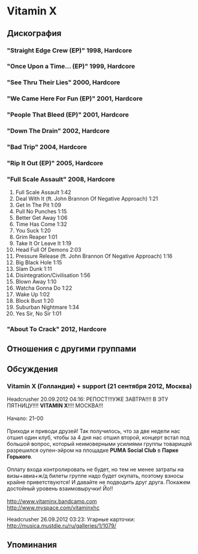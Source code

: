 # Vitamin X



## Дискография

### "Straight Edge Crew (EP)" 1998, Hardcore



### "Once Upon a Time... (EP)" 1999, Hardcore



### "See Thru Their Lies" 2000, Hardcore



### "We Came Here For Fun (EP)" 2001, Hardcore



### "People That Bleed (EP)" 2001, Hardcore



### "Down The Drain" 2002, Hardcore



### "Bad Trip" 2004, Hardcore



### "Rip It Out (EP)" 2005, Hardcore



### "Full Scale Assault" 2008, Hardcore

1. Full Scale Assault 1:42
2. Deal With It (ft. John Brannon Of Negative Approach) 1:21
3. Get In The Pit 1:09
4. Pull No Punches 1:15
5. Better Get Away 1:06
6. Time Has Come 1:32
7. You Suck 1:20
8. Grim Reaper 1:01
9. Take It Or Leave It 1:19
10. Head Full Of Demons 2:03
11. Pressure Release (ft. John Brannon Of Negative Approach) 1:16
12. Big Black Hole 1:15
13. Slam Dunk 1:11
14. Disintegration/Civilisation 1:56
15. Blown Away 1:10
16. Watcha Gonna Do 1:22
17. Wake Up 1:02
18. Block Bust 1:20
19. Suburban Nightmare 1:34
20. Yes Sir, No Sir 1:01

### "About To Crack" 2012, Hardcore




## Отношения с другими группами


## Обсуждения

### Vitamin X (Голландия) + support (21 сентября 2012, Москва)

Headcrusher 20.09.2012 04:16:
РЕПОСТ!!!УЖЕ ЗАВТРА!!!! В ЭТУ ПЯТНИЦУ!!!! <B>VITAMIN X</B>!!!! МОСКВА!!!<BR><BR>Начало: 21-00<BR><BR>Приходи и приводи друзей! Так получилось, что за две недели нас отшил один клуб, чтобы за 4 дня нас отшил второй, концерт встал под большой вопрос, который неимоверными усилиями группы товарищей разрешился оупен-эйром на площадке <B>PUMA Social Club</B> в <B>Парке Горького</B>. <BR><BR>Оплату входа контролировать не будет, но тем не менее затраты на визы+авиа+ж/д билеты группе надо будет окупать, поэтому взносы крайне приветствуются! И давайте не подводить друг друга. Покажем достойный уровень взаимовыручки! Йо!!<BR><BR><A HREF="http://www.vitaminx.bandcamp.com" TARGET="_blank">http://www.vitaminx.bandcamp.com</A><BR><A HREF="http://www.myspace.com/vitaminxhc" TARGET="_blank">http://www.myspace.com/vitaminxhc</A>

Headcrusher 26.09.2012 03:23:
Угарные карточки: <A HREF="http://musica.mustdie.ru/ru/galleries/1/1079/" TARGET="_blank">http://musica.mustdie.ru/ru/galleries/1/1079/</A>



## Упоминания

